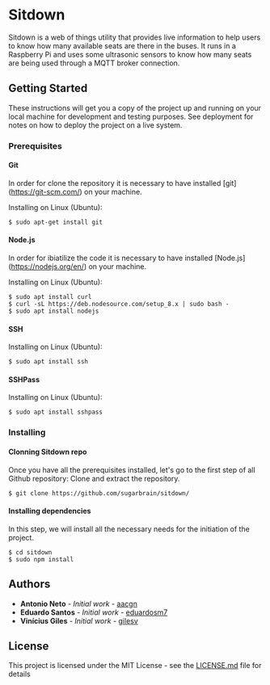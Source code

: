 # Sitdown

Sitdown is a web of things utility that provides live information to help users to know how many available seats are there in the buses. It runs in a Raspberry Pi and uses some ultrasonic sensors to know how many seats are being used through a MQTT broker connection.

## Getting Started

These instructions will get you a copy of the project up and running on your local machine for development and testing purposes. See deployment for notes on how to deploy the project on a live system.

### Prerequisites

#### Git
In order for clone the repository it is necessary to have installed [git] (https://git-scm.com/) on your machine.

Installing on Linux (Ubuntu):
```
$ sudo apt-get install git
```
#### Node.js
In order for ibiatilize the code it is necessary to have installed [Node.js] (https://nodejs.org/en/) on your machine.

Installing on Linux (Ubuntu):
```
$ sudo apt install curl
$ curl -sL https://deb.nodesource.com/setup_8.x | sudo bash -
$ sudo apt install nodejs
```
#### SSH
Installing on Linux (Ubuntu):
```
$ sudo apt install ssh
```

#### SSHPass
Installing on Linux (Ubuntu):
```
$ sudo apt install sshpass
```

### Installing

#### Clonning Sitdown repo

Once you have all the prerequisites installed, let's go to the first step of all Github repository: Clone and extract the repository.

```
$ git clone https://github.com/sugarbrain/sitdown/
```

#### Installing dependencies

In this step, we will install all the necessary needs for the initiation of the project.

```
$ cd sitdown
$ sudo npm install
```

## Authors

* **Antonio Neto** - *Initial work* - [aacgn](https://github.com/aacgn)
* **Eduardo Santos** - *Initial work* - [eduardosm7](https://github.com/eduardosm7)
* **Vinícius Giles** - *Initial work* - [gilesv](https://github.com/gilesv)

## License

This project is licensed under the MIT License - see the [LICENSE.md](LICENSE.md) file for details
